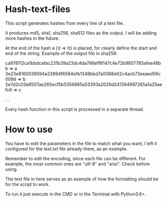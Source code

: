 # Hash-text-files
 This script generates hashes from every line of a text file.
 
 It produces md5, sha1, sha256, sha512 files as the output. I will be adding more hashes in the future.
 
  
 At the end of the hash a {\t => \t} is placed, for clearly define the start and end of the string. 
 Example of the output file in sha256:
 
 ca978112ca1bbdcafac231b39a23dc4da786eff8147c4e72b9807785afee48bb	=>	a
 3e23e8160039594a33894f6564e1b1348bbd7a0088d42c4acb73eeaed59c009d	=> b
 2e7d2c03a9507ae265ecf5b5356885a53393a2029d241394997265a1a25aefc6	=>	c
 
 .
 .
 
 

 
 Every hash function in this script is processed in a separate thread.
 
 # How to use
 You have to edit the parameters in the file to match what you want, I left it configured for the text.txt file already there, as an example.

 Remember to edit the encoding, since each file can be different. For example, the most common ones are "utf-8" and "ansi". Check before using.

 The text file in here serves as an example of how the formatting should be for the script to work.

 To run it just execute in the CMD or in the Terminal with Python3.6+.

